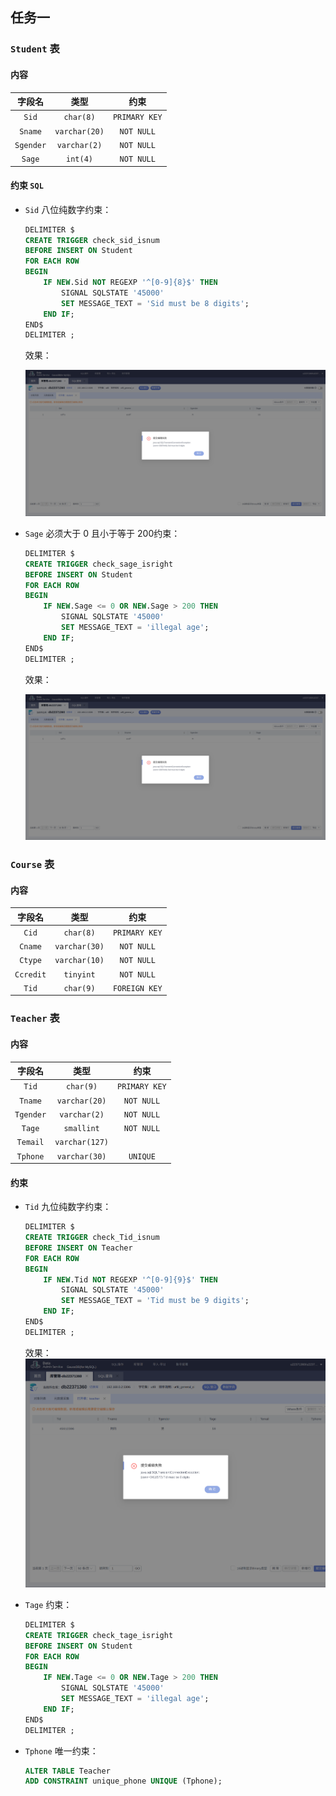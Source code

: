 ## 任务一 

### `Student` 表

#### 内容

|  字段名   |     类型      |     约束      |
| :-------: | :-----------: | :-----------: |
|   `Sid`   |   `char(8)`   | `PRIMARY KEY` |
|  `Sname`  | `varchar(20)` |  `NOT NULL`   |
| `Sgender` | `varchar(2)`  |  `NOT NULL`   |
|  `Sage`   |   `int(4)`    |  `NOT NULL`   |

#### 约束 `SQL`

- `Sid` 八位纯数字约束：

  ```sql
  DELIMITER $
  CREATE TRIGGER check_sid_isnum 
  BEFORE INSERT ON Student 
  FOR EACH ROW 
  BEGIN
      IF NEW.Sid NOT REGEXP '^[0-9]{8}$' THEN
          SIGNAL SQLSTATE '45000' 
          SET MESSAGE_TEXT = 'Sid must be 8 digits';
      END IF;
  END$
  DELIMITER ;
  ```

  效果：

  ![八位纯数字约束](./assets/%E6%88%AA%E5%9B%BE%202024-10-01%2011-46-54.png)

- `Sage` 必须大于 0 且小于等于 200约束：

  ```sql
  DELIMITER $
  CREATE TRIGGER check_sage_isright
  BEFORE INSERT ON Student 
  FOR EACH ROW 
  BEGIN
      IF NEW.Sage <= 0 OR NEW.Sage > 200 THEN
          SIGNAL SQLSTATE '45000' 
          SET MESSAGE_TEXT = 'illegal age';
      END IF;
  END$
  DELIMITER ;
  ```

  效果：

  ![Sage](./assets/%E6%88%AA%E5%9B%BE%202024-10-01%2011-46-54-1727758843568-2.png)

### `Course` 表

#### 内容

|  字段名   |     类型      |     约束      |
| :-------: | :-----------: | :-----------: |
|   `Cid`   |   `char(8)`   | `PRIMARY KEY` |
|  `Cname`  | `varchar(30)` |  `NOT NULL`   |
|  `Ctype`  | `varchar(10)` |  `NOT NULL`   |
| `Ccredit` |   `tinyint`   |  `NOT NULL`   |
|   `Tid`   |   `char(9)`   | `FOREIGN KEY` |



### `Teacher` 表

#### 内容

|  字段名   |      类型      |     约束      |
| :-------: | :------------: | :-----------: |
|   `Tid`   |   `char(9)`    | `PRIMARY KEY` |
|  `Tname`  | `varchar(20)`  |  `NOT NULL`   |
| `Tgender` |  `varchar(2)`  |  `NOT NULL`   |
|  `Tage`   |   `smallint`   |  `NOT NULL`   |
| `Temail`  | `varchar(127)` |               |
| `Tphone`  | `varchar(30)`  |   `UNIQUE`    |

#### 约束

- `Tid` 九位纯数字约束：

  ```sql
  DELIMITER $
  CREATE TRIGGER check_Tid_isnum 
  BEFORE INSERT ON Teacher 
  FOR EACH ROW 
  BEGIN
      IF NEW.Tid NOT REGEXP '^[0-9]{9}$' THEN
          SIGNAL SQLSTATE '45000' 
          SET MESSAGE_TEXT = 'Tid must be 9 digits';
      END IF;
  END$
  DELIMITER ;
  ```

  效果：![image-20241001133859940](./assets/image-20241001133859940.png)

- `Tage` 约束：

  ```sql
  DELIMITER $
  CREATE TRIGGER check_tage_isright
  BEFORE INSERT ON Student 
  FOR EACH ROW 
  BEGIN
      IF NEW.Tage <= 0 OR NEW.Tage > 200 THEN
          SIGNAL SQLSTATE '45000' 
          SET MESSAGE_TEXT = 'illegal age';
      END IF;
  END$
  DELIMITER ;
  ```

- `Tphone` 唯一约束：

  ```sql
  ALTER TABLE Teacher
  ADD CONSTRAINT unique_phone UNIQUE (Tphone);
  ```

  































